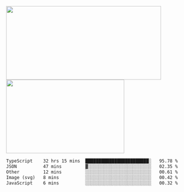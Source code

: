 <a href="https://github.com/anuraghazra/github-readme-stats">
  <img height=200 width=420 align="center" src="https://github-readme-stats.vercel.app/api?username=airRnot1106&hide_title=true&show_icons=true&rank_icon=github" />
</a>
<a href="https://github.com/anuraghazra/convoychat">
  <img height=200 width=320 align="center" src="https://github-readme-stats.vercel.app/api/top-langs/?username=airRnot1106&hide_title=true&layout=compact&hide=html,css" />
</a>

<!--START_SECTION:waka-->

```txt
TypeScript    32 hrs 15 mins  ████████████████████████░   95.78 %
JSON          47 mins         ▓░░░░░░░░░░░░░░░░░░░░░░░░   02.35 %
Other         12 mins         ░░░░░░░░░░░░░░░░░░░░░░░░░   00.61 %
Image (svg)   8 mins          ░░░░░░░░░░░░░░░░░░░░░░░░░   00.42 %
JavaScript    6 mins          ░░░░░░░░░░░░░░░░░░░░░░░░░   00.32 %
```

<!--END_SECTION:waka-->
